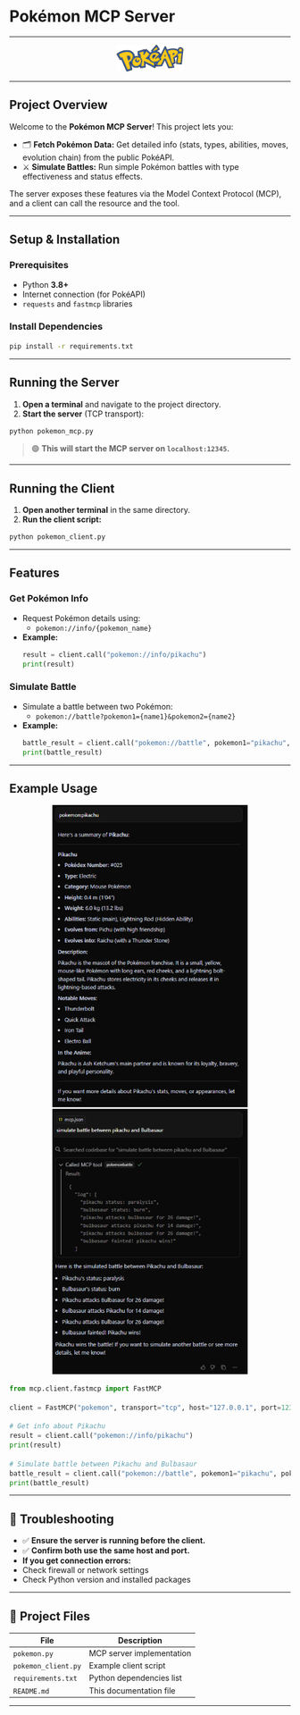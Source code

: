 # Pokémon MCP Server

---

<p align="center">
  <img src="https://raw.githubusercontent.com/PokeAPI/media/master/logo/pokeapi_256.png" width="120" alt="PokéAPI Logo"/>
</p>

---

## Project Overview

Welcome to the **Pokémon MCP Server**! This project lets you:

- 🗂️ **Fetch Pokémon Data:** Get detailed info (stats, types, abilities, moves, evolution chain) from the public PokéAPI.
- ⚔️ **Simulate Battles:** Run simple Pokémon battles with type effectiveness and status effects.

The server exposes these features via the Model Context Protocol (MCP), and a client can call the resource and the tool.

---

## Setup & Installation

### Prerequisites

- Python **3.8+**
- Internet connection (for PokéAPI)
- `requests` and `fastmcp` libraries

### Install Dependencies

```bash
pip install -r requirements.txt
```

---

## Running the Server

1. **Open a terminal** and navigate to the project directory.
2. **Start the server** (TCP transport):

```bash
python pokemon_mcp.py
```

> 🟢 **This will start the MCP server on `localhost:12345`.**

---

##  Running the Client

1. **Open another terminal** in the same directory.
2. **Run the client script:**

```bash
python pokemon_client.py
```
---

## Features

### Get Pokémon Info
- Request Pokémon details using:
  - `pokemon://info/{pokemon_name}`
- **Example:**
  ```python
  result = client.call("pokemon://info/pikachu")
  print(result)
  ```

### Simulate Battle
- Simulate a battle between two Pokémon:
  - `pokemon://battle?pokemon1={name1}&pokemon2={name2}`
- **Example:**
  ```python
  battle_result = client.call("pokemon://battle", pokemon1="pikachu", pokemon2="bulbasaur")
  print(battle_result)
  ```

---

## Example Usage

<p align="center">
  <img src="resources.png" alt="Resource Example" width="350"/>
  <img src="battle.png" alt="Battle Example" width="350"/>
</p>

```python
from mcp.client.fastmcp import FastMCP

client = FastMCP("pokemon", transport="tcp", host="127.0.0.1", port=12345)

# Get info about Pikachu
result = client.call("pokemon://info/pikachu")
print(result)

# Simulate battle between Pikachu and Bulbasaur
battle_result = client.call("pokemon://battle", pokemon1="pikachu", pokemon2="bulbasaur")
print(battle_result)
```

---

## 🛟 Troubleshooting

- ✅ **Ensure the server is running before the client.**
- ✅ **Confirm both use the same host and port.**
-  **If you get connection errors:**
  - Check firewall or network settings
  - Check Python version and installed packages

---

## 📁 Project Files

| File               | Description                        |
|--------------------|------------------------------------|
| `pokemon.py`   | MCP server implementation          |
| `pokemon_client.py`| Example client script               |
| `requirements.txt` | Python dependencies list           |
| `README.md`        | This documentation file            |

---
